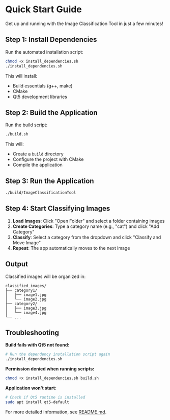 # Quick Start Guide

Get up and running with the Image Classification Tool in just a few minutes!

## Step 1: Install Dependencies

Run the automated installation script:

```bash
chmod +x install_dependencies.sh
./install_dependencies.sh
```

This will install:
- Build essentials (g++, make)
- CMake
- Qt5 development libraries

## Step 2: Build the Application

Run the build script:

```bash
./build.sh
```

This will:
- Create a `build` directory
- Configure the project with CMake
- Compile the application

## Step 3: Run the Application

```bash
./build/ImageClassificationTool
```

## Step 4: Start Classifying Images

1. **Load Images**: Click "Open Folder" and select a folder containing images
2. **Create Categories**: Type a category name (e.g., "cat") and click "Add Category"
3. **Classify**: Select a category from the dropdown and click "Classify and Move Image"
4. **Repeat**: The app automatically moves to the next image

## Output

Classified images will be organized in:
```
classified_images/
├── category1/
│   ├── image1.jpg
│   └── image2.jpg
├── category2/
│   ├── image3.jpg
│   └── image4.jpg
└── ...
```

## Troubleshooting

**Build fails with Qt5 not found:**
```bash
# Run the dependency installation script again
./install_dependencies.sh
```

**Permission denied when running scripts:**
```bash
chmod +x install_dependencies.sh build.sh
```

**Application won't start:**
```bash
# Check if Qt5 runtime is installed
sudo apt install qt5-default
```

For more detailed information, see [README.md](README.md).

